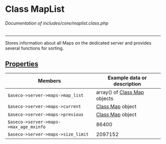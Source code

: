 # Class MapList
###### Documentation of includes/core/maplist.class.php


***


Stores information about all Maps on the dedicated server and provides several functions for sorting.



## [Properties](_#Properties)


| Members								| Example data or description
|-----------------------------------------------------------------------|----------------------------
| `$aseco->server->maps->map_list`					| array() of [Class Map](/Development/Classes/Map.php) objects
| `$aseco->server->maps->current`					| [Class Map](/Development/Classes/Map.php) object
| `$aseco->server->maps->previous`					| [Class Map](/Development/Classes/Map.php) object
| `$aseco->server->maps->max_age_mxinfo`				| 86400
| `$aseco->server->maps->size_limit`					| 2097152
